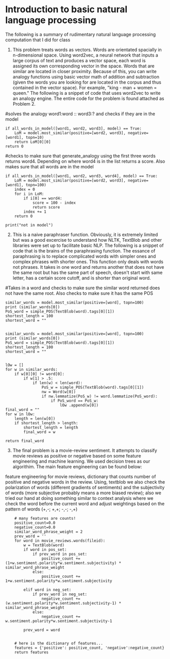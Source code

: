 # Introduction to basic natural language processing
The following is a summary of rudimentary natural language processing computation that I did for class

1. This problem treats words as vectors. Words are orientated spacially in n-dimensional space.  Using word2vec, a neural network that inputs a large corpus of text and produces a vector space, each word is assigned its own corresponding vector in the space. Words that are similar are located in closer proximity. Because of this, you can write analogy functions using basic vector math of addition and subtraction (given the words you are looking for are located in the corpus and thus contained in the vector space). For example, "king - man + women = queen." The following is a snippet of code that uses word2vec to write an analogy engine. The entire code for the problem is found attached as Problem 2. 
 
 #solves the analogy word1:word :: word3:? and checks if they are in the model
   
    
    if all_words_in_model([word1, word2, word3], model) == True:
        LoM = model.most_similar(positive=[word2, word3], negative=[word1], topn=10)
        return LoM[0][0]
    return 0
    

 #checks to make sure that generate_analogy using the first three words returns word4. Depending on where word4 is in the list returns a score. Also makes sure that all words are in the model

    if all_words_in_model([word1, word2, word3, word4], model) == True:
        LoM = model.most_similar(positive=[word2, word3], negative=[word1], topn=100)
        index = 0
        for i in LoM:
            if i[0] == word4:
                score = 100 - index
                return score
            index += 1
        return 0
        
    print("not in model")
    
    
 2. This is a naive paraphraser function. Obviously, it is extremely limited but was a good excercise to understand how NLTK, TextBlob and other libraries were set up to facilitate basic NLP. The following is a snippet of code that is the brains of the paraphrasing function. The essance of paraphrasing is to replace complicated words with simpler ones and complex phrases with shorter ones. This function only deals with words not phrases. It takes in one word and returns another that does not have the same root but has the same part of speech, doesn't start with same letter, has a certain score cutoff, and is shorter than original word. 
 
 #Takes in a word and checks to make sure the similar word returned does
    not have the same root. Also checks to make sure it has the same POS
  
    similar_words = model.most_similar(positive=[word], topn=100) 
    print (similar_words[0])
    PoS_word = simple_POS(TextBlob(word).tags[0][1])
    shortest_length = 100
    shortest_word = ""
    

    similar_words = model.most_similar(positive=[word], topn=100) 
    print (similar_words[0])
    PoS_word = simple_POS(TextBlob(word).tags[0][1])
    shortest_length = 100
    shortest_word = ""
    

    lOw = []
    for w in similar_words:
        if w[0][0] != word[0]:                                          
            if w[1] > .5:                                              
                if len(w) < len(word):                                      
                    PoS_w = simple_POS(TextBlob(word).tags[0][1])
                    nw = Word(w[0])
                    if nw.lemmatize(PoS_w) != word.lemmatize(PoS_word):     
                        if PoS_word == PoS_w:                              
                            lOw .append(w[0])
    final_word = ""
    for w in lOw:
        length = len(w[0])
        if shortest_length > length:
            shortest_length = length
            final_word = w
    
    return final_word
    
 3. The final problem is a movie-review sentiment. It attempts to classify movie reviews as positive or negative based on some feature engineering and machine learning. We used decision trees as our algorithim. The main feature engineering can be found below: 
 
 
 feature engineering for movie reviews, dictionary that counts number of positive and negative words in the review. 
            Using, textblob we also check the polarization of words (different gradients of sentiments) and the subjectivity of words 
            (more subjective probably means a more biased review);
            also we tried our hand at doing something similar to context analysis where we check the word before
            the current word and adjust weightings based on the pattern of words (+,-; +,+; -,-; -,+)
    
        # many features are counts!
        positive_count=0.0
        negative_count=0.0
        similar_word_phrase_weight = 2
        prev_word = ''
        for word in movie_reviews.words(fileid):
            w = TextBlob(word)
            if word in pos_set:
                if prev_word in pos_set:
                    positive_count += (1+w.sentiment.polarity*w.sentiment.subjectivity) * similar_word_phrase_weight
                else:
                    positive_count += 1+w.sentiment.polarity*w.sentiment.subjectivity
                   
            elif word in neg_set:
                if prev_word in neg_set:
                    negative_count += (w.sentiment.polarity*w.sentiment.subjectivity-1) * similar_word_phrase_weight
                else:
                    negative_count += w.sentiment.polarity*w.sentiment.subjectivity-1

            prev_word = word


        # here is the dictionary of features...
        features = {'positive': positive_count, 'negative':negative_count}
        return features
